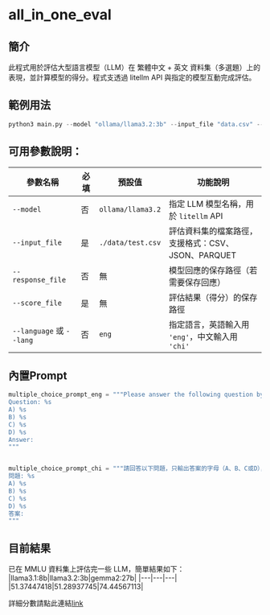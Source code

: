 # all_in_one_eval

## 簡介

此程式用於評估大型語言模型（LLM）在 繁體中文 + 英文 資料集（多選題）上的表現，並計算模型的得分。程式支透過 litellm API 與指定的模型互動完成評估。

## 範例用法
```python
python3 main.py --model "ollama/llama3.2:3b" --input_file "data.csv" --score_file "output.csv" --language "eng"
```

## 可用參數說明：
| 參數名稱           | 必填   | 預設值                      | 功能說明                                                                 |
|--------------------|--------|----------------------------|------------------------------------------------------------------------|
| `--model`          | 否     | `ollama/llama3.2`          | 指定 LLM 模型名稱，用於 `litellm` API                                    |
| `--input_file`     | 是     | `./data/test.csv`          | 評估資料集的檔案路徑，支援格式：CSV、JSON、PARQUET                        |
| `--response_file`  | 否     | 無                         | 模型回應的保存路徑（若需要保存回應）                                      |
| `--score_file`     | 是     | 無                         | 評估結果（得分）的保存路徑                                              |
| `--language` 或 `--lang` | 否 | `eng`                     | 指定語言，英語輸入用 `'eng'`，中文輸入用 `'chi'`                          |


## 內置Prompt
```python
multiple_choice_prompt_eng = """Please answer the following question by only outputting the letter of the answer (A, B, C, or D). Do not provide any explanations or descriptions:
Question: %s
A) %s
B) %s
C) %s
D) %s
Answer: 
"""


multiple_choice_prompt_chi = """請回答以下問題，只輸出答案的字母（A、B、C或D），不需要其他解釋或描述：
問題: %s
A) %s
B) %s
C) %s
D) %s
答案: 
"""
```

## 目前結果
已在 MMLU 資料集上評估完一些 LLM，簡單結果如下：
|llama3.1:8b|llama3.2:3b|gemma2:27b|
|---|---|---|
|51.37447418|51.28937745|74.44567113|

詳細分數請點此連結[link](https://docs.google.com/spreadsheets/d/1u742QDhFge8NZed17UzMTZgsku4iRoS2ECnA3B5uut4/edit?usp=sharing)